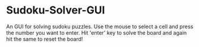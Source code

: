 # Sudoku-Solver-GUI
An GUI for solving sudoku puzzles. Use the mouse to select a cell and press the number you want to enter. Hit 'enter' key to solve the board and again hit the same to reset the board!

